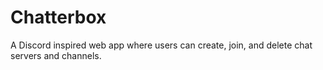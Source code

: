# Chatterbox

A Discord inspired web app where users can create, join, and delete chat servers and channels.

